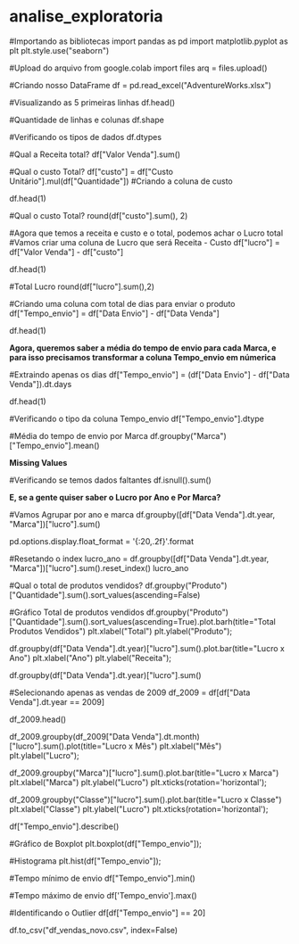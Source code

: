 # analise_exploratoria
#Importando as bibliotecas
import pandas as pd
import matplotlib.pyplot as plt
plt.style.use("seaborn")

#Upload do arquivo
from google.colab import files
arq = files.upload()

#Criando nosso DataFrame
df = pd.read_excel("AdventureWorks.xlsx")

#Visualizando as 5 primeiras linhas
df.head()

#Quantidade de linhas e colunas
df.shape

#Verificando os tipos de dados
df.dtypes

#Qual a Receita total?
df["Valor Venda"].sum()

#Qual o custo Total?
df["custo"] = df["Custo Unitário"].mul(df["Quantidade"]) #Criando a coluna de custo

df.head(1)

#Qual o custo Total?
round(df["custo"].sum(), 2)

#Agora que temos a receita e custo e o total, podemos achar o Lucro total
#Vamos criar uma coluna de Lucro que será Receita - Custo
df["lucro"]  = df["Valor Venda"] - df["custo"] 

df.head(1)

#Total Lucro
round(df["lucro"].sum(),2)

#Criando uma coluna com total de dias para enviar o produto
df["Tempo_envio"] = df["Data Envio"] - df["Data Venda"]

df.head(1)

**Agora, queremos saber a média do tempo de envio para cada Marca, e para isso precisamos transformar a coluna Tempo_envio em númerica**

#Extraindo apenas os dias
df["Tempo_envio"] = (df["Data Envio"] - df["Data Venda"]).dt.days

df.head(1)

#Verificando o tipo da coluna Tempo_envio
df["Tempo_envio"].dtype

#Média do tempo de envio por Marca
df.groupby("Marca")["Tempo_envio"].mean()

 **Missing Values**

#Verificando se temos dados faltantes
df.isnull().sum()

**E, se a gente quiser saber o Lucro por Ano e Por Marca?**

#Vamos Agrupar por ano e marca
df.groupby([df["Data Venda"].dt.year, "Marca"])["lucro"].sum()

 pd.options.display.float_format = '{:20,.2f}'.format

#Resetando o index
lucro_ano = df.groupby([df["Data Venda"].dt.year, "Marca"])["lucro"].sum().reset_index()
lucro_ano

#Qual o total de produtos vendidos?
df.groupby("Produto")["Quantidade"].sum().sort_values(ascending=False)

#Gráfico Total de produtos vendidos
df.groupby("Produto")["Quantidade"].sum().sort_values(ascending=True).plot.barh(title="Total Produtos Vendidos")
plt.xlabel("Total")
plt.ylabel("Produto");

df.groupby(df["Data Venda"].dt.year)["lucro"].sum().plot.bar(title="Lucro x Ano")
plt.xlabel("Ano")
plt.ylabel("Receita");

df.groupby(df["Data Venda"].dt.year)["lucro"].sum()

#Selecionando apenas as vendas de 2009
df_2009 = df[df["Data Venda"].dt.year == 2009]

df_2009.head()

df_2009.groupby(df_2009["Data Venda"].dt.month)["lucro"].sum().plot(title="Lucro x Mês")
plt.xlabel("Mês")
plt.ylabel("Lucro");

df_2009.groupby("Marca")["lucro"].sum().plot.bar(title="Lucro x Marca")
plt.xlabel("Marca")
plt.ylabel("Lucro")
plt.xticks(rotation='horizontal');

df_2009.groupby("Classe")["lucro"].sum().plot.bar(title="Lucro x Classe")
plt.xlabel("Classe")
plt.ylabel("Lucro")
plt.xticks(rotation='horizontal');

df["Tempo_envio"].describe()

#Gráfico de Boxplot
plt.boxplot(df["Tempo_envio"]);

#Histograma
plt.hist(df["Tempo_envio"]);

#Tempo mínimo de envio
df["Tempo_envio"].min()

#Tempo máximo de envio
df['Tempo_envio'].max()

#Identificando o Outlier
df[df["Tempo_envio"] == 20]

df.to_csv("df_vendas_novo.csv", index=False)

